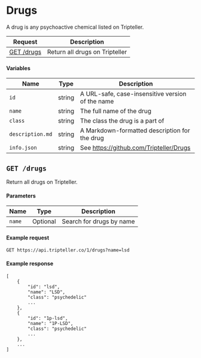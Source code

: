 # Drugs
A drug is any psychoactive chemical listed on Tripteller.

| Request | Description |
| --- | --- |
| [GET /drugs](#get-drugs) | Return all drugs on Tripteller |

#### Variables
| Name | Type | Description |
| --- | --- | --- |
| `id` | string | A URL-safe, case-insensitive version of the name |
| `name` | string | The full name of the drug |
| `class` | string | The class the drug is a part of |
| `description.md` | string | A Markdown-formatted description for the drug |
| `info.json` | string | See https://github.com/Tripteller/Drugs |

## `GET /drugs`
Return all drugs on Tripteller.

#### Parameters
| Name | Type | Description |
| --- | --- | --- |
| `name` | Optional | Search for drugs by name |

#### Example request
    GET https://api.tripteller.co/1/drugs?name=lsd

#### Example response
    [
        {
            "id": "lsd",
            "name": "LSD",
            "class": "psychedelic"
            ...
        },
        {
            "id": "1p-lsd",
            "name": "1P-LSD",
            "class": "psychedelic"
            ...
        },
        ...
    ]
